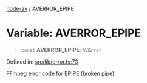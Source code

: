 [node-av](../globals.md) / AVERROR\_EPIPE

# Variable: AVERROR\_EPIPE

> `const` **AVERROR\_EPIPE**: `AVError`

Defined in: [src/lib/error.ts:73](https://github.com/seydx/av/blob/f8631fc881b394300b1479f511d55cf1c370a87f/src/lib/error.ts#L73)

FFmpeg error code for EPIPE (broken pipe)
